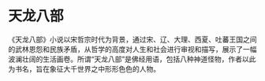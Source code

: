 # 天龙八部

《天龙八部》小说以宋哲宗时代为背景，通过宋、辽、大理、西夏、吐蕃王国之间的武林恩怨和民族矛盾，从哲学的高度对人生和社会进行审视和描写，展示了一幅波澜壮阔的生活画卷。所谓“天龙八部”是佛经用语，包括八种神道怪物，作者以此为书名，旨在象征大千世界之中形形色色的人物。